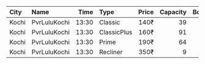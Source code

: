 | City  | Name         |  Time | Type        | Price | Capacity | Booked |
| :---- | :----------- | ----: | :---------- | ----: | -------: | -----: |
| Kochi | PvrLuluKochi | 13:30 | Classic     |  140₹ |       39 |     39 |
| Kochi | PvrLuluKochi | 13:30 | ClassicPlus |  160₹ |       91 |     91 |
| Kochi | PvrLuluKochi | 13:30 | Prime       |  190₹ |       64 |     64 |
| Kochi | PvrLuluKochi | 13:30 | Recliner    |  350₹ |        9 |      9 |